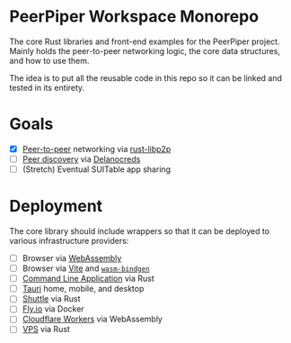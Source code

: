 # PeerPiper Workspace Monorepo

The core Rust libraries and front-end examples for the PeerPiper project. Mainly holds the peer-to-peer networking logic, the core data structures, and how to use them.

The idea is to put all the reusable code in this repo so it can be linked and tested in its entirety.

# Goals

- [x] [Peer-to-peer](https://en.wikipedia.org/wiki/Peer-to-peer) networking via [rust-libp2p](https://libp2p.io/)
- [ ] [Peer discovery](https://en.wikipedia.org/wiki/Peer_discovery) via [Delanocreds](https://github.com/DougAnderson444/delanocreds)
- [ ] (Stretch) Eventual SUITable app sharing

# Deployment

The core library should include wrappers so that it can be deployed to various infrastructure providers:

- [ ] Browser via [WebAssembly](https://en.wikipedia.org/wiki/WebAssembly)
- [ ] Browser via [Vite](https://vitejs.dev/) and [`wasm-bindgen`](https://rustwasm.github.io/docs/wasm-bindgen/)
- [ ] [Command Line Application](https://en.wikipedia.org/wiki/Command-line_interface) via Rust
- [ ] [Tauri](https://tauri.studio/) home, mobile, and desktop
- [ ] [Shuttle](https://shuttle.dev/) via Rust
- [ ] [Fly.io](https://fly.io/) via Docker
- [ ] [Cloudflare Workers](https://workers.cloudflare.com/) via WebAssembly
- [ ] [VPS](https://en.wikipedia.org/wiki/Virtual_private_server) via Rust
